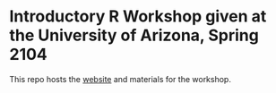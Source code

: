 # Introductory R Workshop given at the University of Arizona, Spring 2104

This repo hosts the [website](http://icj.github.io/R_Workshop/) and materials for the workshop.
